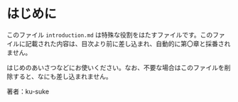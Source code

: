 # はじめに

このファイル `introduction.md` は特殊な役割をはたすファイルです。このファイルに記載された内容は、目次より前に差し込まれ、自動的に第〇章と採番されません。

はじめのあいさつなどにお使いください。なお、不要な場合はこのファイルを削除すると、なにも差し込まれません。

著者：ku-suke

<style>
.happy { background-color:#FFFF66; }
</style>
